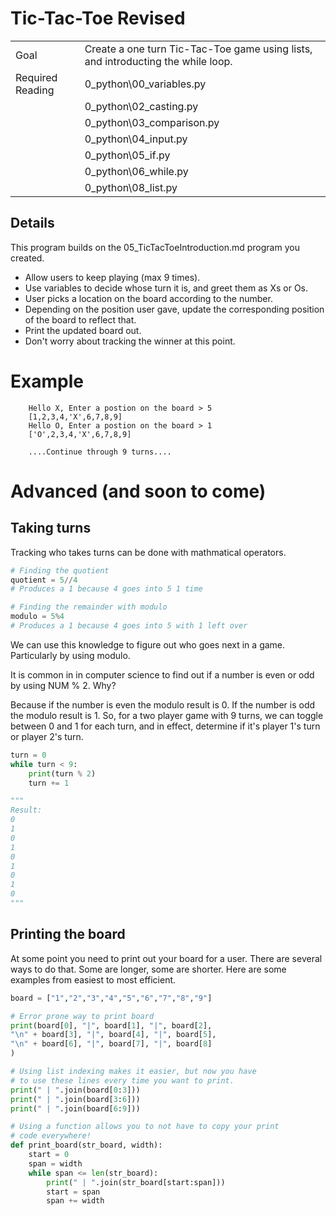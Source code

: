 # Tic-Tac-Toe Revised

|||
|---|---|
|Goal|Create a one turn Tic-Tac-Toe game using lists, and introducting the while loop.|
|Required Reading| 0_python\00_variables.py|
||0_python\02_casting.py|
||0_python\03_comparison.py|
||0_python\04_input.py|
||0_python\05_if.py|
||0_python\06_while.py|
||0_python\08_list.py|

## Details
This program builds on the 05_TicTacToeIntroduction.md program you created.

- Allow users to keep playing (max 9 times).
- Use variables to decide whose turn it is, and greet them as Xs or Os.
- User picks a location on the board according to the number.
- Depending on the position user gave, update the corresponding position of the board to reflect that.
- Print the updated board out.
- Don't worry about tracking the winner at this point.

# Example
```
    Hello X, Enter a postion on the board > 5
    [1,2,3,4,'X',6,7,8,9]
    Hello O, Enter a postion on the board > 1
    ['O',2,3,4,'X',6,7,8,9]

    ....Continue through 9 turns....
```

# Advanced (and soon to come)

## Taking turns
Tracking who takes turns can be done with mathmatical operators.

```python
# Finding the quotient
quotient = 5//4
# Produces a 1 because 4 goes into 5 1 time
```

```python
# Finding the remainder with modulo
modulo = 5%4
# Produces a 1 because 4 goes into 5 with 1 left over
```

We can use this knowledge to figure out who goes next in a game. Particularly by using modulo.

It is common in in computer science to find out if a number is even or odd by using NUM % 2. Why?

Because if the number is even the modulo result is 0. If the number is odd the modulo result is 1. So, for a two player game with 9 turns, we can toggle between 0 and 1 for each turn, and in effect, determine if it's player 1's turn or player 2's turn.

```python
turn = 0
while turn < 9:
    print(turn % 2)
    turn += 1

"""
Result:
0
1
0
1
0
1
0
1
0
"""
```

## Printing the board
At some point you need to print out your board for a user. There are several ways to do that. Some are longer, some are shorter. Here are some examples from easiest to most efficient.

```python
board = ["1","2","3","4","5","6","7","8","9"]

# Error prone way to print board
print(board[0], "|", board[1], "|", board[2],
"\n" + board[3], "|", board[4], "|", board[5],
"\n" + board[6], "|", board[7], "|", board[8]
)

# Using list indexing makes it easier, but now you have
# to use these lines every time you want to print.
print(" | ".join(board[0:3]))
print(" | ".join(board[3:6]))
print(" | ".join(board[6:9]))

# Using a function allows you to not have to copy your print
# code everywhere!
def print_board(str_board, width):
    start = 0
    span = width
    while span <= len(str_board):
        print(" | ".join(str_board[start:span]))
        start = span
        span += width

```